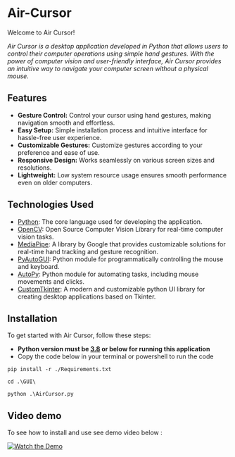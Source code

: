 # Air-Cursor

Welcome to Air Cursor!

*Air Cursor is a desktop application developed in Python that allows users to control their computer operations using simple hand gestures. With the power of computer vision and user-friendly interface, Air Cursor provides an intuitive way to navigate your computer screen without a physical mouse.*

## Features

- **Gesture Control:** Control your cursor using hand gestures, making navigation smooth and effortless.
- **Easy Setup:** Simple installation process and intuitive interface for hassle-free user experience.
- **Customizable Gestures:** Customize gestures according to your preference and ease of use.
- **Responsive Design:** Works seamlessly on various screen sizes and resolutions.
- **Lightweight:** Low system resource usage ensures smooth performance even on older computers.


## Technologies Used

- [Python](https://www.python.org/): The core language used for developing the application.
- [OpenCV](https://opencv.org/): Open Source Computer Vision Library for real-time computer vision tasks.
- [MediaPipe](https://mediapipe.dev/): A library by Google that provides customizable solutions for real-time hand tracking and gesture recognition.
- [PyAutoGUI](https://pyautogui.readthedocs.io/): Python module for programmatically controlling the mouse and keyboard.
- [AutoPy](https://github.com/msanders/autopy): Python module for automating tasks, including mouse movements and clicks.
- [CustomTkinter](https://customtkinter.tomschimansky.com/): A modern and customizable python UI library for creating desktop applications based on Tkinter.


## Installation

To get started with Air Cursor, follow these steps:
- **Python version must be [3.8](https://www.python.org/downloads/release/python-3810/) or below for running this application**
- Copy the code below in your terminal or powershell to run the code
```
pip install -r ./Requirements.txt

cd .\GUI\

python .\AirCursor.py

```
## Video demo

To see how to install and use see demo video below :

[![Watch the Demo](https://i9.ytimg.com/vi/_ViO8jnHcRw/mqdefault.jpg?v=654a7c2c&sqp=CICJqqoG&rs=AOn4CLBHvWKKcVI3GmcFGIzfkvJmiQDK_g)](https://youtu.be/_ViO8jnHcRw?si=cYRLpV1Co5Phw_pN)
